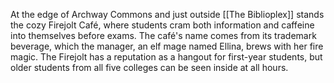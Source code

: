 At the edge of Archway Commons and just outside [[The Biblioplex]] stands the cozy Firejolt Café, where students cram both information and caffeine into themselves before exams. The café's name comes from its trademark beverage, which the manager, an elf mage named Ellina, brews with her fire magic. The Firejolt has a reputation as a hangout for first-year students, but older students from all five colleges can be seen inside at all hours.